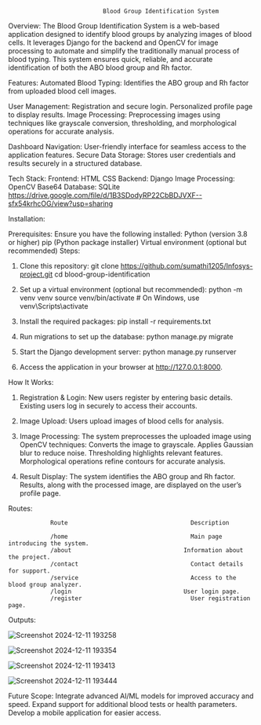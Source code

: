                                Blood Group Identification System

Overview: The Blood Group Identification System is a web-based application designed to identify blood groups by analyzing images of blood cells. It leverages Django for the backend and OpenCV for image processing to automate and simplify the traditionally manual process of blood typing. This system ensures quick, reliable, and accurate identification of both the ABO blood group and Rh factor.

Features: Automated Blood Typing: Identifies the ABO group and Rh factor from uploaded blood cell images.

User Management: Registration and secure login. Personalized profile page to display results. Image Processing: Preprocessing images using techniques like grayscale conversion, thresholding, and morphological operations for accurate analysis.

Dashboard Navigation: User-friendly interface for seamless access to the application features. Secure Data Storage: Stores user credentials and results securely in a structured database.

Tech Stack: Frontend: HTML CSS Backend: Django Image Processing: OpenCV Base64 Database: SQLite
https://drive.google.com/file/d/1B3SDodyRP22CbBDJVXF--sfx54krhcOG/view?usp=sharing

Installation:

Prerequisites: Ensure you have the following installed: Python (version 3.8 or higher) pip (Python package installer) Virtual environment (optional but recommended)
Steps: 
1. Clone this repository: git clone https://github.com/sumathi1205/Infosys-project.git cd blood-group-identification

 2.  Set up a virtual environment (optional but recommended):
        python -m venv venv
        source venv/bin/activate  # On Windows, use venv\Scripts\activate

 3.  Install the required packages:
        pip install -r requirements.txt
        
 4. Run migrations to set up the database:
        python manage.py migrate

 5. Start the Django development server:
        python manage.py runserver

 6. Access the application in your browser at http://127.0.0.1:8000.

How It Works:
 
 1. Registration & Login:
       New users register by entering basic details.
       Existing users log in securely to access their accounts.

2. Image Upload:
      Users upload images of blood cells for analysis.
      
3. Image Processing:
      The system preprocesses the uploaded image using OpenCV techniques:
      Converts the image to grayscale.
      Applies Gaussian blur to reduce noise.
      Thresholding highlights relevant features.
      Morphological operations refine contours for accurate analysis.
      
4. Result Display:
      The system identifies the ABO group and Rh factor.
      Results, along with the processed image, are displayed on the user’s profile page.

Routes:

                Route	                                Description
                
                /home	                                Main page introducing the system.
                /about	                              Information about the project.
                /contact	                            Contact details for support.
                /service	                            Access to the blood group analyzer.
                /login	                              User login page.
                /register	                            User registration page.

Outputs:

![Screenshot 2024-12-11 193258](https://github.com/user-attachments/assets/3102fb11-3909-4eee-8163-9fbcf185dfdf)


![Screenshot 2024-12-11 193354](https://github.com/user-attachments/assets/5535f30f-6cd6-45f4-8aa5-33e1b691317b)

![Screenshot 2024-12-11 193413](https://github.com/user-attachments/assets/a061bebe-b7c2-4f60-9ca5-4b5441563ae7)

![Screenshot 2024-12-11 193444](https://github.com/user-attachments/assets/67094b1c-74fe-412c-aec7-c63e20e34bb3)




Future Scope: Integrate advanced AI/ML models for improved accuracy and speed. Expand support for additional blood tests or health parameters. Develop a mobile application for easier access.
